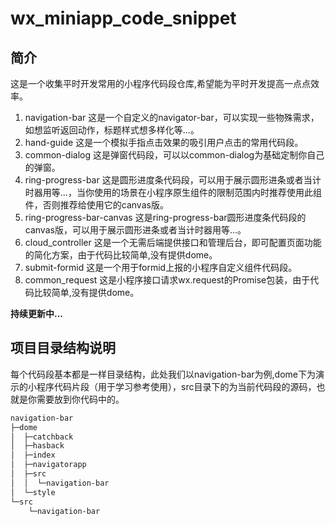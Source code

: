 # wx_miniapp_code_snippet
## 简介
这是一个收集平时开发常用的小程序代码段仓库,希望能为平时开发提高一点点效率。
1. navigation-bar 这是一个自定义的navigator-bar，可以实现一些物殊需求，如想监听返回动作，标题样式想多样化等...。
2. hand-guide 这是一个模拟手指点击效果的吸引用户点击的常用代码段。
3. common-dialog 这是弹窗代码段，可以以common-dialog为基础定制你自己的弹窗。
4. ring-progress-bar 这是圆形进度条代码段，可以用于展示圆形进条或者当计时器用等...，当你使用的场景在小程序原生组件的限制范围内时推荐使用此组件，否则推荐给使用它的canvas版。
5. ring-progress-bar-canvas 这是ring-progress-bar圆形进度条代码段的canvas版，可以用于展示圆形进条或者当计时器用等...。
6. cloud_controller 这是一个无需后端提供接口和管理后台，即可配置页面功能的简化方案，由于代码比较简单,没有提供dome。
7. submit-formid 这是一个用于formid上报的小程序自定义组件代码段。
8. common_request 这是小程序接口请求wx.request的Promise包装，由于代码比较简单,没有提供dome。

**持续更新中...**

## 项目目录结构说明
每个代码段基本都是一样目录结构，此处我们以navigation-bar为例,dome下为演示的小程序代码片段（用于学习参考使用），src目录下的为当前代码段的源码，也就是你需要放到你代码中的。
``` markdown
navigation-bar
├─dome
│  ├─catchback
│  ├─hasback
│  ├─index
│  ├─navigatorapp
│  ├─src
│  │  └─navigation-bar
│  └─style
└─src
    └─navigation-bar
```